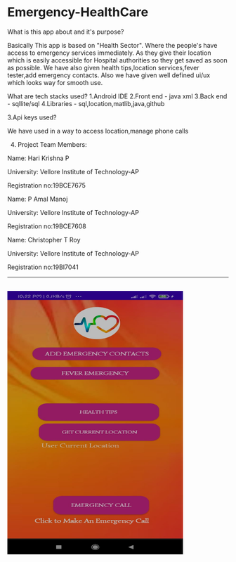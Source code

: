 # Emergency-HealthCare

What is this app about and it's purpose?

Basically This app is based on "Health Sector". Where the people's have access to emergency services immediately. As they give their location which is easily accessible for Hospital authorities so they get saved as soon as possible.
We have also given health tips,location services,fever tester,add emergency contacts. Also we have given well defined ui/ux which looks way for smooth use.

What are tech stacks used?
1.Android IDE
2.Front end - java xml 
3.Back end - sqllite/sql
4.Libraries - sql,location,matlib,java,github

3.Api keys used?

We have used in a way to access location,manage phone calls

4. Project Team Members:

Name: Hari Krishna P 

University: Vellore Institute of Technology-AP 

Registration no:19BCE7675 

Name: P Amal Manoj

University: Vellore Institute of Technology-AP

Registration no:19BCE7608
 
Name: Christopher T Roy

University: Vellore Institute of Technology-AP 

Registration no:19BI7041


<hr>
<br>



<img width="400px" height="600px" src="https://raw.githubusercontent.com/HARIKRISHNA99-dominator/Emergency-HealthCare/master/images/WhatsApp%20Image%202021-09-26%20at%2010.23.18%20PM%20(1).jpeg">



